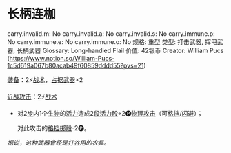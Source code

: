 # 长柄连枷

carry.invalid.m: No
carry.invalid.a: No
carry.invalid.s: No
carry.immune.p: No
carry.immune.e: No
carry.immune.o: No
规格: 重型
类型: 打击武器, 挥甩武器, 长柄武器
Glossary: Long-handled Flail
价值: 42银币
Creator: William Pucs (https://www.notion.so/William-Pucs-1c5d619a067b80acab49f60859dddd55?pvs=21)

<aside>

[装备](https://www.notion.so/1b3d619a067b80f99057fe3412922dd5?pvs=21)：2⚡️[战术](https://www.notion.so/1b3d619a067b8051b6eaffd160aee01c?pvs=21)，[占据](https://www.notion.so/1b3d619a067b8021ba8fe7cef8b96857?pvs=21)[武器](https://www.notion.so/1b3d619a067b80529a70eee1166b41ef?pvs=21)×2

</aside>

<aside>

[近战攻击](https://www.notion.so/1b4d619a067b80eda8b0facbba0c7b1a?pvs=21)：2⚡️[战术](https://www.notion.so/1b3d619a067b8051b6eaffd160aee01c?pvs=21)

- 对2[步](https://www.notion.so/1b3d619a067b800fb1cfe9f0ef45b9ef?pvs=21)内1个[生物](https://www.notion.so/1b3d619a067b80d0bbe1d113bf20ff1f?pvs=21)的[活力](https://www.notion.so/1b3d619a067b805391c0d92f6a9c2e06?pvs=21)造成2[段](https://www.notion.so/1b4d619a067b80cfbc86c493fd354304?pvs=21)[活力骰](https://www.notion.so/1b3d619a067b8019a494fecc31aaaafa?pvs=21)÷2🅟[物理攻击](https://www.notion.so/1b4d619a067b801e990cfa56185bd47c?pvs=21)（可[格挡](https://www.notion.so/1b4d619a067b803faa0fe2c3dd8fedee?pvs=21)/[闪避](https://www.notion.so/1b4d619a067b802bac11faba310fa6c8?pvs=21)）；
    
    对此攻击的[格挡](https://www.notion.so/1b4d619a067b803faa0fe2c3dd8fedee?pvs=21)[掷骰](https://www.notion.so/1b3d619a067b80f89c53e38483e535c4?pvs=21)-2🅟。
    
</aside>

*据说，这种武器曾经是打谷用的农具。*